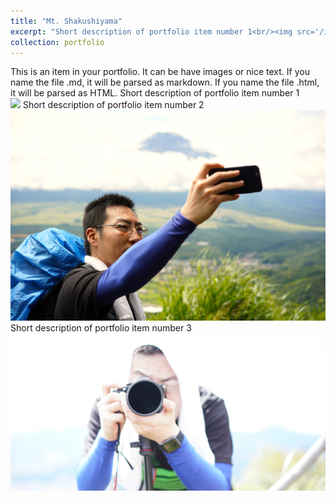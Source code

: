 ```yaml
---
title: "Mt. Shakushiyama"
excerpt: "Short description of portfolio item number 1<br/><img src='/images/sp001.JPG'>" 
collection: portfolio
---
```


This is an item in your portfolio. It can be have images or nice text. If you name the file .md, it will be parsed as markdown. If you name the file .html, it will be parsed as HTML. 
Short description of portfolio item number 1<br/><img src='/images/sp001.JPG'>
Short description of portfolio item number 2<br/><img src='/images/sp002.JPG'>
Short description of portfolio item number 3<br/><img src='/images/sp003.JPG'>
